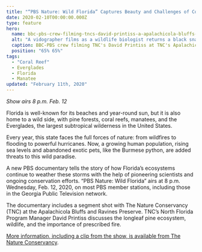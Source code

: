 ```yaml
---
title: "“PBS Nature: Wild Florida” Captures Beauty and Challenges of Conservation Work"
date: 2020-02-10T00:00:00.000Z
type: feature
hero:
  name: bbc-pbs-crew-filming-tncs-david-printiss-a-apalachicola-bluffs-and-ravines-preserve.jpg
  alt: "A vidographer films as a wildlife biologist returns a black snake to its natural habitat"
  caption: BBC-PBS crew filming TNC's David Printiss at TNC's Apalachicola Bluffs and Ravines Preserve with threatened eastern indigo snake. Photo by The Nature Conservancy.
  position: "65% 65%"
tags:
  - "Coral Reef"
  - Everglades
  - Florida
  - Manatee
updated: "February 11th, 2020"
---
```


_Show airs 8 p.m. Feb. 12_

Florida is well-known for its beaches and year-round sun, but it is also home to a wild side, with pine forests, coral reefs, manatees, and the Everglades, the largest subtropical wilderness in the United States.

Every year, this state faces the full forces of nature: from wildfires to flooding to powerful hurricanes. Now, a growing human population, rising sea levels and abandoned exotic pets, like the Burmese python, are added threats to this wild paradise.

A new PBS documentary tells the story of how Florida’s ecosystems continue to weather these storms with the help of pioneering scientists and ongoing conservation efforts. “PBS Nature: Wild Florida” airs at 8 p.m. Wednesday, Feb. 12, 2020, on most PBS member stations, including those in the Georgia Public Television network.

The documentary includes a segment shot with The Nature Conservancy (TNC) at the Apalachicola Bluffs and Ravines Preserve. TNC’s North Florida Program Manager David Printiss discusses the longleaf pine ecosystem, wildlife, and the importance of prescribed fire.

[More information, including a clip from the show, is available from The Nature Conservancy](https://www.nature.org/en-us/newsroom/pbs-nature-wild-florida/).
